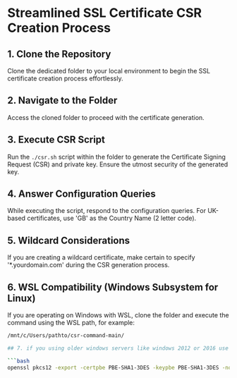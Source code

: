 # Streamlined SSL Certificate CSR Creation Process

## 1. Clone the Repository
Clone the dedicated folder to your local environment to begin the SSL certificate creation process effortlessly.

## 2. Navigate to the Folder
Access the cloned folder to proceed with the certificate generation.

## 3. Execute CSR Script
Run the `./csr.sh` script within the folder to generate the Certificate Signing Request (CSR) and private key. Ensure the utmost security of the generated key.

## 4. Answer Configuration Queries
While executing the script, respond to the configuration queries. For UK-based certificates, use 'GB' as the Country Name (2 letter code).

## 5. Wildcard Considerations
If you are creating a wildcard certificate, make certain to specify '*.yourdomain.com' during the CSR generation process.

## 6. WSL Compatibility (Windows Subsystem for Linux)
If you are operating on Windows with WSL, clone the folder and execute the command using the WSL path, for example:
```bash
/mnt/c/Users/pathto/csr-command-main/

## 7. if you using older windows servers like windows 2012 or 2016 use the command below to get the pfx file as they don't work with AES256-SHA256 encryption (default on openssl)

```bash
openssl pkcs12 -export -certpbe PBE-SHA1-3DES -keypbe PBE-SHA1-3DES -nomac -inkey domain.key -in domain.crt -out domain-legacy.pfx



